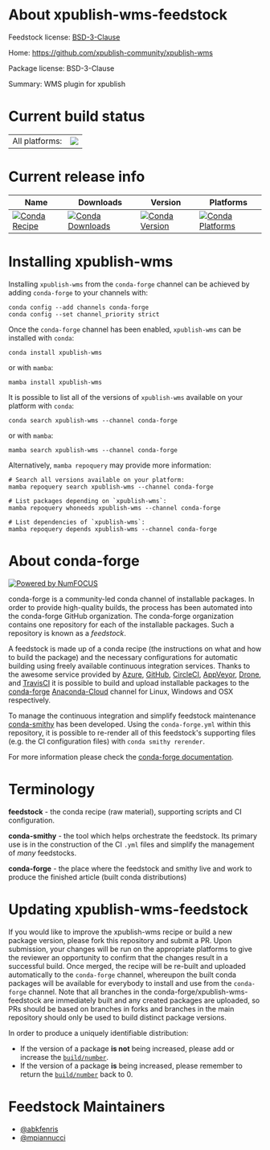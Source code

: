 About xpublish-wms-feedstock
============================

Feedstock license: [BSD-3-Clause](https://github.com/conda-forge/xpublish-wms-feedstock/blob/main/LICENSE.txt)

Home: https://github.com/xpublish-community/xpublish-wms

Package license: BSD-3-Clause

Summary: WMS plugin for xpublish

Current build status
====================


<table><tr><td>All platforms:</td>
    <td>
      <a href="https://dev.azure.com/conda-forge/feedstock-builds/_build/latest?definitionId=19432&branchName=main">
        <img src="https://dev.azure.com/conda-forge/feedstock-builds/_apis/build/status/xpublish-wms-feedstock?branchName=main">
      </a>
    </td>
  </tr>
</table>

Current release info
====================

| Name | Downloads | Version | Platforms |
| --- | --- | --- | --- |
| [![Conda Recipe](https://img.shields.io/badge/recipe-xpublish--wms-green.svg)](https://anaconda.org/conda-forge/xpublish-wms) | [![Conda Downloads](https://img.shields.io/conda/dn/conda-forge/xpublish-wms.svg)](https://anaconda.org/conda-forge/xpublish-wms) | [![Conda Version](https://img.shields.io/conda/vn/conda-forge/xpublish-wms.svg)](https://anaconda.org/conda-forge/xpublish-wms) | [![Conda Platforms](https://img.shields.io/conda/pn/conda-forge/xpublish-wms.svg)](https://anaconda.org/conda-forge/xpublish-wms) |

Installing xpublish-wms
=======================

Installing `xpublish-wms` from the `conda-forge` channel can be achieved by adding `conda-forge` to your channels with:

```
conda config --add channels conda-forge
conda config --set channel_priority strict
```

Once the `conda-forge` channel has been enabled, `xpublish-wms` can be installed with `conda`:

```
conda install xpublish-wms
```

or with `mamba`:

```
mamba install xpublish-wms
```

It is possible to list all of the versions of `xpublish-wms` available on your platform with `conda`:

```
conda search xpublish-wms --channel conda-forge
```

or with `mamba`:

```
mamba search xpublish-wms --channel conda-forge
```

Alternatively, `mamba repoquery` may provide more information:

```
# Search all versions available on your platform:
mamba repoquery search xpublish-wms --channel conda-forge

# List packages depending on `xpublish-wms`:
mamba repoquery whoneeds xpublish-wms --channel conda-forge

# List dependencies of `xpublish-wms`:
mamba repoquery depends xpublish-wms --channel conda-forge
```


About conda-forge
=================

[![Powered by
NumFOCUS](https://img.shields.io/badge/powered%20by-NumFOCUS-orange.svg?style=flat&colorA=E1523D&colorB=007D8A)](https://numfocus.org)

conda-forge is a community-led conda channel of installable packages.
In order to provide high-quality builds, the process has been automated into the
conda-forge GitHub organization. The conda-forge organization contains one repository
for each of the installable packages. Such a repository is known as a *feedstock*.

A feedstock is made up of a conda recipe (the instructions on what and how to build
the package) and the necessary configurations for automatic building using freely
available continuous integration services. Thanks to the awesome service provided by
[Azure](https://azure.microsoft.com/en-us/services/devops/), [GitHub](https://github.com/),
[CircleCI](https://circleci.com/), [AppVeyor](https://www.appveyor.com/),
[Drone](https://cloud.drone.io/welcome), and [TravisCI](https://travis-ci.com/)
it is possible to build and upload installable packages to the
[conda-forge](https://anaconda.org/conda-forge) [Anaconda-Cloud](https://anaconda.org/)
channel for Linux, Windows and OSX respectively.

To manage the continuous integration and simplify feedstock maintenance
[conda-smithy](https://github.com/conda-forge/conda-smithy) has been developed.
Using the ``conda-forge.yml`` within this repository, it is possible to re-render all of
this feedstock's supporting files (e.g. the CI configuration files) with ``conda smithy rerender``.

For more information please check the [conda-forge documentation](https://conda-forge.org/docs/).

Terminology
===========

**feedstock** - the conda recipe (raw material), supporting scripts and CI configuration.

**conda-smithy** - the tool which helps orchestrate the feedstock.
                   Its primary use is in the construction of the CI ``.yml`` files
                   and simplify the management of *many* feedstocks.

**conda-forge** - the place where the feedstock and smithy live and work to
                  produce the finished article (built conda distributions)


Updating xpublish-wms-feedstock
===============================

If you would like to improve the xpublish-wms recipe or build a new
package version, please fork this repository and submit a PR. Upon submission,
your changes will be run on the appropriate platforms to give the reviewer an
opportunity to confirm that the changes result in a successful build. Once
merged, the recipe will be re-built and uploaded automatically to the
`conda-forge` channel, whereupon the built conda packages will be available for
everybody to install and use from the `conda-forge` channel.
Note that all branches in the conda-forge/xpublish-wms-feedstock are
immediately built and any created packages are uploaded, so PRs should be based
on branches in forks and branches in the main repository should only be used to
build distinct package versions.

In order to produce a uniquely identifiable distribution:
 * If the version of a package **is not** being increased, please add or increase
   the [``build/number``](https://docs.conda.io/projects/conda-build/en/latest/resources/define-metadata.html#build-number-and-string).
 * If the version of a package **is** being increased, please remember to return
   the [``build/number``](https://docs.conda.io/projects/conda-build/en/latest/resources/define-metadata.html#build-number-and-string)
   back to 0.

Feedstock Maintainers
=====================

* [@abkfenris](https://github.com/abkfenris/)
* [@mpiannucci](https://github.com/mpiannucci/)

